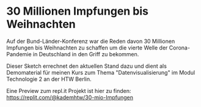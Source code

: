 # 30 Millionen Impfungen bis Weihnachten

Auf der Bund-Länder-Konferenz war die Reden davon 30 Millionen Impfungen bis Weihnachten zu schaffen um die vierte Welle der Corona-Pandemie in Deutschland in den Griff zu bekommen.

Dieser Sketch errechnet den aktuellen Stand dazu und dient als Demomaterial für meinen Kurs zum Thema "Datenvisualisierung" im Modul Technologie 2 an der HTW Berlin.

Eine Preview zum repl.it Projekt ist hier zu finden:
https://replit.com/@kademhtw/30-mio-Impfungen
